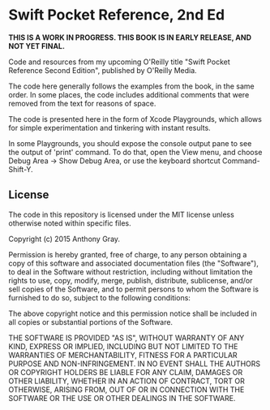 # Swift Pocket Reference, 2nd Ed

**THIS IS A WORK IN PROGRESS. THIS BOOK IS IN EARLY RELEASE, AND NOT YET FINAL.**

Code and resources from my upcoming O'Reilly title "Swift Pocket Reference Second Edition", published by O'Reilly Media.

The code here generally follows the examples from the book, in the same order. In some places, the code includes additional comments that were removed from the text for reasons of space. 

The code is presented here in the form of Xcode Playgrounds, which allows for simple experimentation and tinkering with instant results. 

In some Playgrounds, you should expose the console output pane to see the output of 'print' command. To do that, open the View menu, and choose Debug Area -> Show Debug Area, or use the keyboard shortcut Command-Shift-Y.

## License

The code in this repository is licensed under the MIT license unless otherwise noted within specific files.

Copyright (c) 2015 Anthony Gray.

Permission is hereby granted, free of charge, to any person obtaining a copy of this software and associated documentation files (the "Software"), to deal in the Software without restriction, including without limitation the rights to use, copy, modify, merge, publish, distribute, sublicense, and/or sell copies of the Software, and to permit persons to whom the Software is furnished to do so, subject to the following conditions:

The above copyright notice and this permission notice shall be included in all copies or substantial portions of the Software.

THE SOFTWARE IS PROVIDED "AS IS", WITHOUT WARRANTY OF ANY KIND, EXPRESS OR IMPLIED, INCLUDING BUT NOT LIMITED TO THE WARRANTIES OF MERCHANTABILITY, FITNESS FOR A PARTICULAR PURPOSE AND NON-INFRINGEMENT. IN NO EVENT SHALL THE AUTHORS OR COPYRIGHT HOLDERS BE LIABLE FOR ANY CLAIM, DAMAGES OR OTHER LIABILITY, WHETHER IN AN ACTION OF CONTRACT, TORT OR OTHERWISE, ARISING FROM, OUT OF OR IN CONNECTION WITH THE SOFTWARE OR THE USE OR OTHER DEALINGS IN THE SOFTWARE.